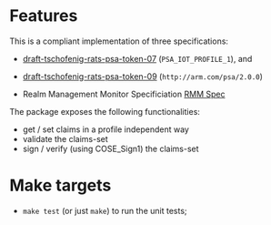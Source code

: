 # Features

This is a compliant implementation of three specifications:

* [draft-tschofenig-rats-psa-token-07](https://datatracker.ietf.org/doc/html/draft-tschofenig-rats-psa-token-07) (`PSA_IOT_PROFILE_1`), and 
* [draft-tschofenig-rats-psa-token-09](https://datatracker.ietf.org/doc/html/draft-tschofenig-rats-psa-token-09) (`http://arm.com/psa/2.0.0`)

* Realm Management Monitor Specificiation [RMM Spec](https://developer.arm.com/documentation/den0137/a/?lang=en)

The package exposes the following functionalities:

* get / set claims in a profile independent way
* validate the claims-set
* sign / verify (using COSE_Sign1) the claims-set

# Make targets

* `make test` (or just `make`) to run the unit tests;

